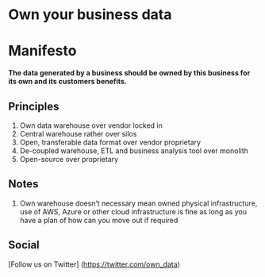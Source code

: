 # Own your business data
# Manifesto

**The data generated by a business should be owned by this business for its own and its customers benefits.**

## Principles
1. Own data warehouse over vendor locked in
2. Central warehouse rather over silos 
3. Open, transferable data format over vendor proprietary
4. De-coupled warehouse, ETL and business analysis tool over monolith
5. Open-source over proprietary 



## Notes
1. Own warehouse doesn’t necessary mean owned physical infrastructure, use of AWS, Azure or other cloud infrastructure is fine as long as you have a plan of how can you move out if required

## Social

[Follow us on Twitter] (https://twitter.com/own_data)
